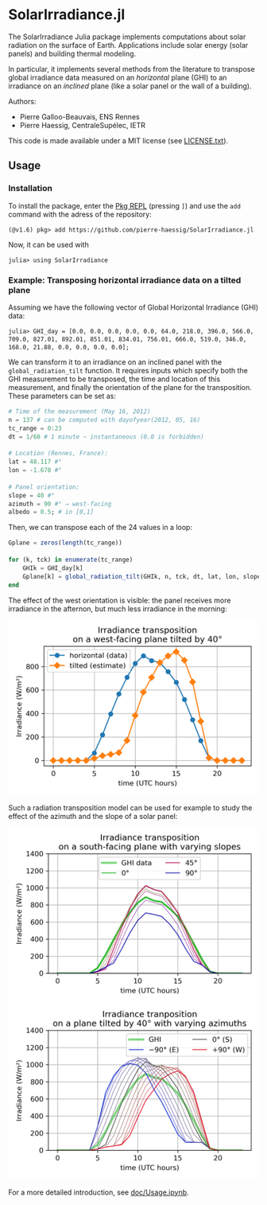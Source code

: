# SolarIrradiance.jl

The SolarIrradiance Julia package implements computations about solar radiation
on the surface of Earth.
Applications include solar energy (solar panels) and building thermal modeling.

In particular, it implements several methods from the literature
to transpose global irradiance data measured on an *horizontal* plane (GHI)
to an irradiance on an *inclined* plane (like a solar panel or the wall of a building).

Authors:

- Pierre Galloo-Beauvais, ENS Rennes
- Pierre Haessig, CentraleSupélec, IETR

This code is made available under a MIT license (see [LICENSE.txt](LICENSE.txt)).

## Usage

### Installation

To install the package, enter the [Pkg REPL](https://pkgdocs.julialang.org/v1/getting-started/)
(pressing `]`) and use the `add` command with the adress of the repository:
```
(@v1.6) pkg> add https://github.com/pierre-haessig/SolarIrradiance.jl
```

Now, it can be used with
```
julia> using SolarIrradiance
```

### Example: Transposing horizontal irradiance data on a tilted plane


Assuming we have the following vector of Global Horizontal Irradiance (GHI) data:
```
julia> GHI_day = [0.0, 0.0, 0.0, 0.0, 0.0, 64.0, 218.0, 396.0, 566.0, 709.0, 827.01, 892.01, 851.01, 834.01, 756.01, 666.0, 519.0, 346.0, 168.0, 21.88, 0.0, 0.0, 0.0, 0.0];
```

We can transform it to an irradiance on an inclined panel with the `global_radiation_tilt` function.
It requires inputs which specify both the GHI measurement to be transposed, the time and location of this measurement, and finally the orientation of the plane for the transposition. These parameters can be set as:

```julia
# Time of the measurement (May 16, 2012)
n = 137 # can be computed with dayofyear(2012, 05, 16)
tc_range = 0:23
dt = 1/60 # 1 minute ~ instantaneous (0.0 is forbidden)

# Location (Rennes, France):
lat = 48.117 #°
lon = -1.678 #°

# Panel orientation:
slope = 40 #°
azimuth = 90 #° → west-facing
albedo = 0.5; # in [0,1]
```

Then, we can transpose each of the 24 values in a loop:

```julia
Gplane = zeros(length(tc_range))

for (k, tck) in enumerate(tc_range)
    GHIk = GHI_day[k]
    Gplane[k] = global_radiation_tilt(GHIk, n, tck, dt, lat, lon, slope, azimuth, albedo)
end
```
The effect of the west orientation is visible: the panel receives more irradiance in the afternon, but much less irradiance in the morning:

![](doc/img/GHI_2012-137_trans_s40_a90.png)

Such a radiation transposition model can be used for example to study the effect
of the azimuth and the slope of a solar panel:

![GHI transposition for a range of slopes](doc/img/GHI_2012-137_trans_a0_slope_range.png)
![GHI transposition for a range of azimuths](doc/img/GHI_2012-137_trans_s40_azim_range.png)

For a more detailed introduction, see [doc/Usage.ipynb](doc/Usage.ipynb).